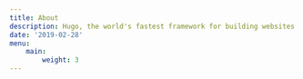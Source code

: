 ```yaml
---
title: About
description: Hugo, the world's fastest framework for building websites
date: '2019-02-28'
menu:
    main: 
        weight: 3
---
```

